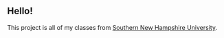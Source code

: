 ## Hello! ## 
This project is all of my classes from [Southern New Hampshire University](https://www.snhu.edu/).
